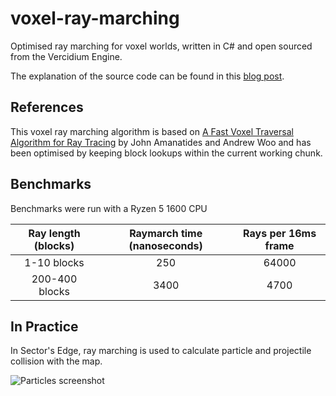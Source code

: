 # voxel-ray-marching
Optimised ray marching for voxel worlds, written in C# and open sourced from the Vercidium Engine.

The explanation of the source code can be found in this [blog post](https://vercidium.com/blog/optimised-voxel-raymarching/).

## References
This voxel ray marching algorithm is based on [A Fast Voxel Traversal Algorithm for Ray Tracing](http://www.cse.chalmers.se/edu/year/2010/course/TDA361/grid.pdf) by John Amanatides and Andrew Woo and has been optimised by keeping block lookups within the current working chunk.

## Benchmarks
Benchmarks were run with a Ryzen 5 1600 CPU

| Ray length (blocks)    | Raymarch time (nanoseconds) | Rays per 16ms frame |
|:----------------------:|:---------------------------:|:-------------------:|
| 1-10 blocks            | 250                         | 64000               | 
| 200-400 blocks         | 3400                        | 4700                |    


## In Practice
In Sector's Edge, ray marching is used to calculate particle and projectile collision with the map.

![Particles screenshot](https://vercidium.com/blog/content/images/size/w2000/2020/01/raymarching.jpg)